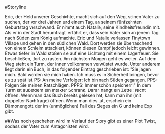 #Storyline

Eric, der Held unserer Geschichte, macht sich auf den Weg, seinen Vater zu suchen, der vor drei Jahren und einem Tag, an seinem fünfzehnten Geburtstag verschwand. Er nimmt auch Natalie, seine Kindheitsfreundin mit. Als er in der Stadt herumfragt, erfährt er, dass sein Vater sich an jenem Tag nach Süden zum König aufmachte. Eric und Natalie verlassen Tinytown Village und gehen in den südlichen Wald. Dort werden sie überraschend von einem Schleim attackiert, können diesen Kampf jedoch leicht gewinnen. Etwas tiefer im Wald stoßen sie auf eine Lichtung mit einem Lagerfeuer. Sie beschließen, dort zu rasten. Am nächsten Morgen geht es weiter. Auf dem Weg steht ein Turm, der innen vollkommen verwüstet wurde. Unter anderem liegt darin ein Buch, in das folgender Eintrag geschrieben ist: "Sie jagen mich. Bald werden sie mich haben. Ich muss es in Sicherheit bringen, bevor es zu spät ist.
PS: An meine Verfolger: Ich bin nach Süden gegangen.
PPS: Folgen Sie meinen Ratschlägen.
PPPS: Immer schön speichern!"
In dem Turm ist außerdem ein intakter Schrank. Daran hängt ein Zettel: Nicht öffnen. Wenn man das Buch bereits gelesen hat, kann man ihn (mit doppelter Nachfrage) öffnen. Wenn man dies tut, erschein ein Dämonengott, der im (unmöglichen) Fall des Sieges ein G und keine Exp gibt. 



##Was noch geschehen wird
Im Verlauf der Story gibt es einen Plot Twist, sodass der Vater zum Antagonisten wird.